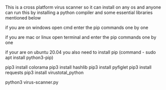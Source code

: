  This is a cross platform virus scanner so it can install on any os and  anyone can run this by installing a python compiler and some essential libraries mentioned below
 
 if you are on windows open cmd enter the pip commands one by one
 
 if you are mac or linux open terminal and enter the pip commands one by one 
 
 if your are on ubuntu 20.04 you also need to install pip (command - sudo apt install python3-pip)
 
 pip3 install colorama
 pip3 install hashlib
 pip3 install pyfiglet
 pip3 install requests
 pip3 install virustotal_python
 
 
 python3 virus-scanner.py




